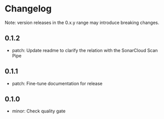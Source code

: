 # Changelog
Note: version releases in the 0.x.y range may introduce breaking changes.

## 0.1.2

- patch: Update readme to clarify the relation with the SonarCloud Scan Pipe

## 0.1.1

- patch: Fine-tune documentation for release

## 0.1.0

- minor: Check quality gate


